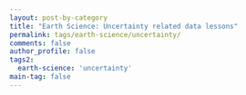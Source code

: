 ```yaml
---
layout: post-by-category
title: "Earth Science: Uncertainty related data lessons"
permalink: tags/earth-science/uncertainty/
comments: false
author_profile: false
tags2:
  earth-science: 'uncertainty'
main-tag: false
---
```


